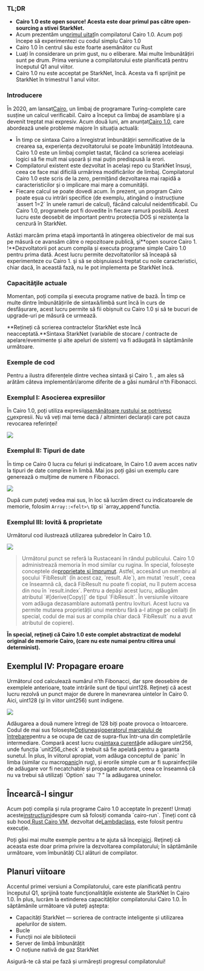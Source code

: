 ### TL;DR

* **Cairo 1.0 este open source! Acesta este doar primul pas către open-sourcing a stivei StarkNet.**
* Acum prezentăm un[primul uitat](https://github.com/starkware-libs/cairo)în compilatorul Cairo 1.0. Acum poți începe să experimentezi cu codul simplu Cairo 1.0
* Cairo 1.0 în centrul său este foarte asemănător cu Rust
* Luați în considerare un prim gust, nu o eliberare. Mai multe îmbunătățiri sunt pe drum. Prima versiune a compilatorului este planificată pentru începutul Q1 anul viitor.
* Cairo 1.0 nu este acceptat pe StarkNet, încă. Acesta va fi sprijinit pe StarkNet în trimestrul 1 anul viitor.

### Introducere

În 2020, am lansat[Cairo](https://eprint.iacr.org/2021/1063.pdf), un limbaj de programare Turing-complete care susține un calcul verificabil. Cairo a început ca limbaj de asamblare şi a devenit treptat mai expresiv. Acum două luni, am anunțat[Cairo 1.0](https://medium.com/starkware/cairo-1-0-aa96eefb19a0), care abordează unele probleme majore în situația actuală:

* În timp ce sintaxa Cairo a înregistrat îmbunătățiri semnificative de la crearea sa, experiența dezvoltatorului se poate îmbunătăți întotdeauna. Cairo 1.0 este un limbaj complet tastat, făcând ca scrierea aceleiași logici să fie mult mai ușoară și mai puțin predispusă la erori.
* Compilatorul existent este dezvoltat în acelaşi repo cu StarkNet însuşi, ceea ce face mai dificilă urmărirea modificărilor de limbaj. Compilatorul Cairo 1.0 este scris de la zero, permițând dezvoltarea mai rapidă a caracteristicilor și o implicare mai mare a comunității.
* Fiecare calcul se poate dovedi acum. În prezent, un program Cairo poate eșua cu intrări specifice (de exemplu, atingând o instrucțiune \`assert 1=2\` în unele ramuri de calcul), făcând calculul neidentificabil. Cu Cairo 1.0, programele pot fi dovedite în fiecare ramură posibilă. Acest lucru este deosebit de important pentru protecția DOS și rezistența la cenzură în StarkNet.

Astăzi marcăm prima etapă importantă în atingerea obiectivelor de mai sus pe măsură ce avansăm către o repozitoare publică, şi**open source Cairo 1. !**Dezvoltatorii pot acum compila și executa programe simple Cairo 1.0 pentru prima dată. Acest lucru permite dezvoltatorilor să înceapă să experimenteze cu Cairo 1. şi să se obişnuiască treptat cu noile caracteristici, chiar dacă, în această fază, nu le pot implementa pe StarkNet încă.

### Capacităţile actuale

Momentan, poți compila și executa programe native de bază. În timp ce multe dintre îmbunătățirile de sintaxă/limbă sunt încă în curs de desfășurare, acest lucru permite să fii obișnuit cu Cairo 1.0 și să te bucuri de upgrade-uri pe măsură ce urmează.

**Rețineți că scrierea contractelor StarkNet este încă neacceptată.**Sintaxa StarkNet (variabile de stocare / contracte de apelare/evenimente și alte apeluri de sistem) va fi adăugată în săptămânile următoare.

### Exemple de cod

Pentru a ilustra diferențele dintre vechea sintaxă și Cairo 1. , am ales să arătăm câteva implementări/arome diferite de a găsi numărul n’th Fibonacci.

### Exemplul I: Asocierea expresiilor

În Cairo 1.0, poți utiliza expresii[asemănătoare rustului se potrivesc cu](https://doc.rust-lang.org/rust-by-example/flow_control/match.html?highlight=match#match)expresii. Nu vă veți mai teme dacă / altminteri declarații care pot cauza revocarea referinței!

![](/assets/code01.png)

### Exemplul II: Tipuri de date

În timp ce Cairo 0 lucra cu feluri și indicatoare, în Cairo 1.0 avem acces nativ la tipuri de date complexe în limbă. Mai jos poți găsi un exemplu care generează o mulțime de numere n Fibonacci.

![](/assets/code02.png)

După cum puteţi vedea mai sus, în loc să lucrăm direct cu indicatoarele de memorie, folosim `Array::<felt>\` tip si \`array_append\`functia.

### Exemplul III: lovită & proprietate

Următorul cod ilustrează utilizarea șubredelor în Cairo 1.0.

![](/assets/code03.png)

> Următorul punct se referă la Rustaceani în rândul publicului. Cairo 1.0 administrează memoria în mod similar cu rugina. În special, folosește conceptele de[proprietate și împrumut](https://doc.rust-lang.org/book/ch04-01-what-is-ownership.html). Astfel, accesând un membru al șocului \`FibResult\` (în acest caz, \`result. Ale\`), am mutat \`result\`, ceea ce înseamnă că, dacă FibResult nu poate fi copiat, nu îl putem accesa din nou în \`result.index\`. Pentru a depăși acest lucru, adăugăm atributul \`#\[derive(Copy)]\` de tipul \`FibResult\`. În versiunile viitoare vom adăuga dezasamblare automată pentru lovituri. Acest lucru va permite mutarea proprietății unui membru fără a-l atinge pe ceilalți (în special, codul de mai sus ar compila chiar dacă \`FibResult\` nu a avut atributul de copiere).

**În special, reţineţi că Cairo 1.0 este complet abstractizat de modelul original de memorie Cairo, (care nu este numai pentru citirea unui determinist).**

## Exemplul IV: Propagare eroare

Următorul cod calculează numărul n’th Fibonacci, dar spre deosebire de exemplele anterioare, toate intrările sunt de tipul uint128. Reţineţi că acest lucru rezolvă un punct major de durere în manevrarea uintelor în Cairo 0. Aici, uint128 (şi în viitor uint256) sunt indigene.

![](/assets/0_s8bhjf_ade3carmi.png)

Adăugarea a două numere întregi de 128 biți poate provoca o întoarcere. Codul de mai sus folosește[Opţiunea](https://doc.rust-lang.org/rust-by-example/std/option.html)şi[operatorul marcajului de întrebare](https://doc.rust-lang.org/rust-by-example/std/result/question_mark.html)pentru a se ocupa de caz de supra-flux într-una din completările intermediare. Compară acest lucru cu[sintaxa curentă](https://github.com/starkware-libs/cairo-lang/blob/9889fbd522edc5eff603356e1912e20642ae20af/src/starkware/cairo/common/uint256.cairo#L31)de adăugare uint256, unde funcția \`unit256_check\` a trebuit să fie apelată pentru a garanta sunetul. În plus, în viitorul apropiat, vom adăuga conceptul de \`panic\` în limba (similar cu macro[panic](https://doc.rust-lang.org/rust-by-example/std/panic.html)în rug), și erorile simple cum ar fi suprainfecțiile de adăugare vor fi necatchable și propagate automat, ceea ce înseamnă că nu va trebui să utilizați \`Option\` sau \`? " la adăugarea uninelor.

## Încearcă-l singur

Acum poți compila și rula programe Cairo 1.0 acceptate în prezent! Urmați aceste[instrucțiuni](https://github.com/starkware-libs/cairo/tree/main/crates/cairo-lang-runner)despre cum să folosiți comanda \`cairo-run\`. Țineți cont că sub hood,[Rust Cairo VM](https://github.com/lambdaclass/cairo-rs), dezvoltat de[Lambdaclass](https://lambdaclass.com/), este folosit pentru execuție.

Poți găsi mai multe exemple pentru a te ajuta să începi[aici](https://github.com/starkware-libs/cairo2/tree/main/examples). Reţineţi că aceasta este doar prima privire la dezvoltarea compilatorului; în săptămânile următoare, vom îmbunătăţi CLI alături de compilator.

## Planuri viitoare

Accentul primei versiuni a Compilatorului, care este planificată pentru începutul Q1, sprijină toate funcţionalităţile existente ale StarkNet în Cairo 1.0. În plus, lucrăm la extinderea capacităților compilatorului Cairo 1.0. În săptămânile următoare vă puteţi aştepta:

* Capacități StarkNet — scrierea de contracte inteligente și utilizarea apelurilor de sistem.
* Bucle
* Funcții noi ale bibliotecii
* Server de limbă îmbunătățit
* O noţiune nativă de gaz StarkNet

Asigură-te că stai pe fază și urmărești progresul compilatorului!